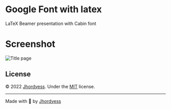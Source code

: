 # Google Font with latex

LaTeX Beamer presentation with Cabin font

# Screenshot

![Title page](https://res.cloudinary.com/jhordyess/image/upload/v1679082099/g-font-latex/title.png)

## License

© 2022 [Jhordyess](https://github.com/jhordyess). Under the [MIT](https://choosealicense.com/licenses/mit/) license.

---

Made with 💪 by [Jhordyess](https://www.jhordyess.com/)
